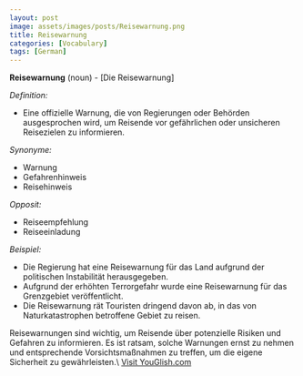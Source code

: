 ```yaml
---
layout: post
image: assets/images/posts/Reisewarnung.png
title: Reisewarnung
categories: [Vocabulary]
tags: [German]
---
```


**Reisewarnung** (noun) - [Die Reisewarnung]

*Definition:*

- Eine offizielle Warnung, die von Regierungen oder Behörden ausgesprochen wird, um Reisende vor gefährlichen oder unsicheren Reisezielen zu informieren.

*Synonyme:*

- Warnung
- Gefahrenhinweis
- Reisehinweis

*Opposit:*

- Reiseempfehlung
- Reiseeinladung

*Beispiel:*

- Die Regierung hat eine Reisewarnung für das Land aufgrund der politischen Instabilität herausgegeben.
- Aufgrund der erhöhten Terrorgefahr wurde eine Reisewarnung für das Grenzgebiet veröffentlicht.
- Die Reisewarnung rät Touristen dringend davon ab, in das von Naturkatastrophen betroffene Gebiet zu reisen.

Reisewarnungen sind wichtig, um Reisende über potenzielle Risiken und Gefahren zu informieren. Es ist ratsam, solche Warnungen ernst zu nehmen und entsprechende Vorsichtsmaßnahmen zu treffen, um die eigene Sicherheit zu gewährleisten.\ <a id="yg-widget-0" class="youglish-widget" data-query="Reisewarnung" data-lang="german" data-components="8412" data-auto-start="0" data-bkg-color="theme_light" data-title="How%20to%20pronounce%20Reisewarnung%20in%20German"  rel="nofollow" href="https://youglish.com">Visit YouGlish.com</a><script async src="https://youglish.com/public/emb/widget.js" charset="utf-8"></script>